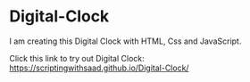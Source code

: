 # Digital-Clock
I am creating this Digital Clock with HTML, Css and JavaScript.

Click this link to try out Digital Clock:
https://scriptingwithsaad.github.io/Digital-Clock/
